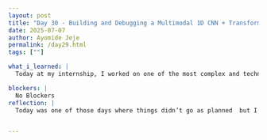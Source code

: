 ```yaml
---
layout: post
title: "Day 30 - Building and Debugging a Multimodal 1D CNN + Transformer for ECG Diagnosis "
date: 2025-07-07
author: Ayomide Jeje
permalink: /day29.html
tags: [""]

what_i_learned: |
  Today at my internship, I worked on one of the most complex and technically demanding aspects of our deep learning project so far — developing a hybrid 1D CNN and Transformer model for ECG classification using the PTB-XL dataset. The goal of this model is to analyze electrocardiogram (ECG) signals from multiple perspectives: the raw time-domain waveform, the frequency-domain representation (obtained through Fast Fourier Transform), and patient metadata such as age and gender. Each of these data modalities offers a unique view of the heart's electrical activity, and our aim is to combine them to improve classification accuracy. To achieve this, I designed a multimodal model using TensorFlow’s Functional API. The model is structured to take in three separate inputs: one for the raw signal, one for the FFT-transformed frequency features, and one for the metadata. Each of these inputs is passed through its own sub-network. The time and frequency signals are processed using separate stacks of 1D Convolutional Neural Networks (CNNs) followed by Transformer encoder layers, allowing the model to learn both local features and long-range dependencies in the sequences. The metadata is passed through dense layers to integrate non-signal information. These three outputs are then concatenated and fed through fully connected layers to produce the final classification.

blockers: |
  No Blockers
reflection: |
  Today was one of those days where things didn’t go as planned  but I ended up learning more than I expected. The task seemed clear when I began: continue building and training a deep learning model that combines 1D CNNs and Transformers to classify ECG signals from the PTB-XL dataset. I was excited because the model design was ambitious a multimodal approach that merges raw time-domain signals, frequency-domain FFT features, and patient metadata into one unified classifier. But as I quickly learned, ambition often brings complexity. I started by finalizing the architecture. Using TensorFlow’s Functional API, I structured the model to handle three separate inputs. Each branch processed a different data modality, and the outputs were meant to converge in a dense fusion layer. In theory, it was elegant. But in practice, I hit a wall. The training process failed immediately, throwing a shape mismatch error something like, “expected shape (None, 250, …), got something else.” At first, I assumed it would be a quick fix. Maybe a reshape here or a padding layer there. But as I traced through the pipeline, I realized this was deeper than a surface-level bug. The frequency-domain features I had extracted didn’t match the model’s expectations. Somewhere between preprocessing and model compilation, the data had drifted from the format I assumed it was in.That discovery was frustrating, but also humbling. I’d forgotten how easy it is to introduce silent inconsistencies when handling multiple data sources. I had focused so much on designing a powerful model that I didn’t double-check whether the data I was feeding it still aligned with those assumptions. It reminded me that deep learning isn’t just about flashy architectures it’s about plumbing. Making sure everything fits together underneath.


---
```

